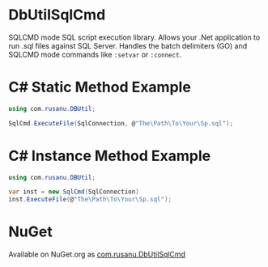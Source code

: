 DbUtilSqlCmd
============

SQLCMD mode SQL script execution library. Allows your .Net application to run .sql files against SQL Server. Handles the batch delimiters (GO) and SQLCMD mode commands like `:setvar` or `:connect`.

# C# Static Method Example #

```c#
using com.rusanu.DBUtil;

SqlCmd.ExecuteFile(SqlConnection, @"The\Path\To\Your\Sp.sql");

```


# C# Instance Method Example #

```c#
using com.rusanu.DBUtil;

var inst = new SqlCmd(SqlConnection)
inst.ExecuteFile(@"The\Path\To\Your\Sp.sql");

```

# NuGet
Available on NuGet.org as [com.rusanu.DbUtilSqlCmd](https://www.nuget.org/packages/com.rusanu.DbUtilSqlCmd)